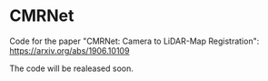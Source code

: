 # CMRNet
Code for the paper "CMRNet: Camera to LiDAR-Map Registration": https://arxiv.org/abs/1906.10109

The code will be realeased soon.
